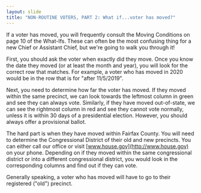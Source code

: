 ```yaml
---
layout: slide
title: "NON-ROUTINE VOTERS, PART 2: What if...voter has moved?"
---
```


If a voter has moved, you will frequently consult the Moving Conditions on page 10 of the What-Ifs. These can often be the most confusing thing for a new Chief or Assistant Chief, but we're going to walk you through it!

First, you should ask the voter when exactly did they move. Once you know the date they moved (or at least the month and year), you will look for the correct row that matches. For example, a voter who has moved in 2020 would be in the row that is for "after 11/5/2019".

Next, you need to determine how far the voter has moved. If they moved within the same precinct, we can look towards the leftmost column in green and see they can always vote. Similarly, if they have moved out-of-state, we can see the rightmost column in red and see they cannot vote normally, unless it is within 30 days of a presidential election. However, you should always offer a provisional ballot.

The hard part is when they have moved within Fairfax County. You will need to determine the Congressional District of their old and new precincts. You can either call our office or visit [www.house.gov](http://www.house.gov) on your phone. Depending on if they moved within the same congressional district or into a different congressional district, you would look in the corresponding columns and find out if they can vote.

Generally speaking, a voter who has moved will have to go to their registered ("old") precinct.
